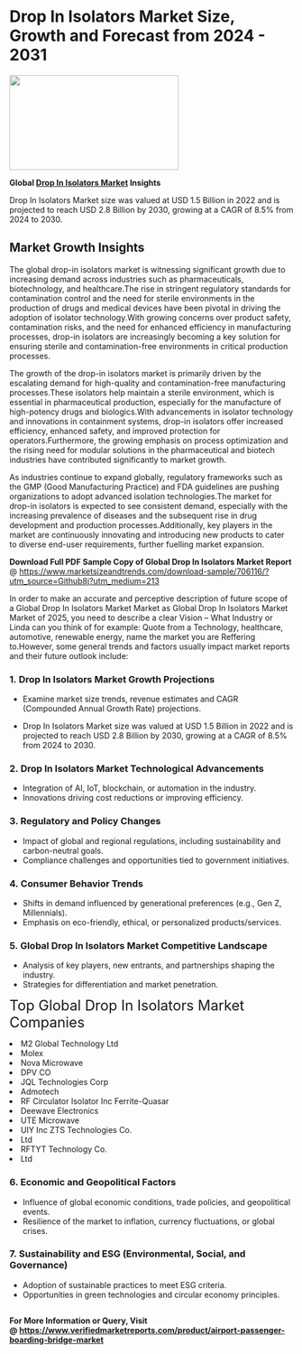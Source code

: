 <H1>Drop In Isolators Market Size, Growth and Forecast from 2024 - 2031</H1><img class="aligncenter size-medium wp-image-584254" src="https://thirdeyenews.in/wp-content/uploads/2024/09/Global-Market-Research-300x168.jpeg" alt="" width="300" height="168" /><p><strong>Global&nbsp;<a href="https://www.marketsizeandtrends.com/download-sample/706116/?utm_source=Github8j?utm_medium=213">Drop In Isolators Market</a> Insights</strong></p><p>Drop In Isolators Market size was valued at USD 1.5 Billion in 2022 and is projected to reach USD 2.8 Billion by 2030, growing at a CAGR of 8.5% from 2024 to 2030.</p><p><h2>Market Growth Insights</h2> <p>The global drop-in isolators market is witnessing significant growth due to increasing demand across industries such as pharmaceuticals, biotechnology, and healthcare.The rise in stringent regulatory standards for contamination control and the need for sterile environments in the production of drugs and medical devices have been pivotal in driving the adoption of isolator technology.With growing concerns over product safety, contamination risks, and the need for enhanced efficiency in manufacturing processes, drop-in isolators are increasingly becoming a key solution for ensuring sterile and contamination-free environments in critical production processes.</p> <p>The growth of the drop-in isolators market is primarily driven by the escalating demand for high-quality and contamination-free manufacturing processes.These isolators help maintain a sterile environment, which is essential in pharmaceutical production, especially for the manufacture of high-potency drugs and biologics.With advancements in isolator technology and innovations in containment systems, drop-in isolators offer increased efficiency, enhanced safety, and improved protection for operators.Furthermore, the growing emphasis on process optimization and the rising need for modular solutions in the pharmaceutical and biotech industries have contributed significantly to market growth.</p> <p>As industries continue to expand globally, regulatory frameworks such as the GMP (Good Manufacturing Practice) and FDA guidelines are pushing organizations to adopt advanced isolation technologies.The market for drop-in isolators is expected to see consistent demand, especially with the increasing prevalence of diseases and the subsequent rise in drug development and production processes.Additionally, key players in the market are continuously innovating and introducing new products to cater to diverse end-user requirements, further fuelling market expansion.</p> <p><span class=""><strong>Download Full PDF Sample Copy of Global Drop In Isolators Market Report</strong> @ <a href="https://www.marketsizeandtrends.com/download-sample/706116/?utm_source=Github8j?utm_medium=213" target="_blank">https://www.marketsizeandtrends.com/download-sample/706116/?utm_source=Github8j?utm_medium=213</a></span></p><p>In order to make an accurate and perceptive description of future scope of a Global&nbsp;Drop In Isolators Market Market as Global&nbsp;Drop In Isolators Market Market of 2025, you need to describe a clear Vision &ndash; What Industry or Linda can you think of for example: Quote from a Technology, healthcare, automotive, renewable energy, name the market you are Reffering to.However, some general trends and factors usually impact market reports and their future outlook include:</p><h3>1.&nbsp;<strong>Drop In Isolators Market Growth Projections</strong></h3><ul><li>Examine market size trends, revenue estimates and CAGR (Compounded Annual Growth Rate) projections.</li><li><p>Drop In Isolators Market size was valued at USD 1.5 Billion in 2022 and is projected to reach USD 2.8 Billion by 2030, growing at a CAGR of 8.5% from 2024 to 2030.</p></li></ul><h3>2.&nbsp;<strong>Drop In Isolators Market Technological Advancements</strong></h3><ul><li>Integration of AI, IoT, blockchain, or automation in the industry.</li><li>Innovations driving cost reductions or improving efficiency.</li></ul><h3>3.&nbsp;<strong>Regulatory and Policy Changes</strong></h3><ul><li>Impact of global and regional regulations, including sustainability and carbon-neutral goals.</li><li>Compliance challenges and opportunities tied to government initiatives.</li></ul><h3>4.&nbsp;<strong>Consumer Behavior Trends</strong></h3><ul><li>Shifts in demand influenced by generational preferences (e.g., Gen Z, Millennials).</li><li>Emphasis on eco-friendly, ethical, or personalized products/services.</li></ul><h3>5.&nbsp;<strong>Global Drop In Isolators Market Competitive Landscape</strong></h3><ul><li>Analysis of key players, new entrants, and partnerships shaping the industry.</li><li>Strategies for differentiation and market penetration.</li></ul><p data-pm-slice="1 1 []"><span style="color: inherit; font-family: inherit; font-size: 25px;">Top Global Drop In Isolators Market Companies</span></p><div class="" data-test-id=""><p><li>M2 Global Technology Ltd</li><li> Molex</li><li> Nova Microwave</li><li> DPV CO</li><li> JQL Technologies Corp</li><li> Admotech</li><li> RF Circulator Isolator Inc Ferrite-Quasar</li><li> Deewave Electronics</li><li> UTE Microwave</li><li> UIY Inc ZTS Technologies Co.</li><li>Ltd</li><li> RFTYT Technology Co.</li><li>Ltd</li></p></div><h3>6.&nbsp;<strong>Economic and Geopolitical Factors</strong></h3><ul><li>Influence of global economic conditions, trade policies, and geopolitical events.</li><li>Resilience of the market to inflation, currency fluctuations, or global crises.</li></ul><h3>7.&nbsp;<strong>Sustainability and ESG (Environmental, Social, and Governance)</strong></h3><ul><li>Adoption of sustainable practices to meet ESG criteria.</li><li>Opportunities in green technologies and circular economy principles.</li></ul><h2><strong style="font-size: 14px;">For More Information or Query, Visit @&nbsp;</strong><a style="background-color: #ffffff; font-size: 14px;" href="https://www.marketsizeandtrends.com/report/drop-in-isolators-market/" target="_blank">https://www.verifiedmarketreports.com/product/airport-passenger-boarding-bridge-market</a></h2>